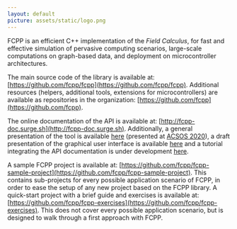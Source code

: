 ```yaml
---
layout: default
picture: assets/static/logo.png
---
```


FCPP is an efficient C++ implementation of the <i>Field Calculus</i>, for fast and effective simulation of pervasive computing scenarios, large-scale computations on graph-based data, and deployment on microcontroller architectures.

The main source code of the library is available at: [https://github.com/fcpp/fcpp](https://github.com/fcpp/fcpp).
Additional resources (helpers, additional tools, extensions for microcontrollers) are available as repositories in the organization: [https://github.com/fcpp](https://github.com/fcpp).

The online documentation of the API is available at: [http://fcpp-doc.surge.sh](http://fcpp-doc.surge.sh).
Additionally, a general presentation of the tool is available [here](http://giorgio.audrito.info/static/fcpp.pdf) (presented at [ACSOS 2020](https://2020.acsos.org)),
a draft presentation of the graphical user interface is available [here](http://giorgio.audrito.info/static/fcpp-gui.pdf)
and a tutorial integrating the API documentation is under development [here](https://docs.google.com/document/d/1-JduLXnjJIsoRzo7QNiQ8bhcU6DYa3mXAB_hCRl65gU/edit?usp=sharing).

A sample FCPP project is available at: [https://github.com/fcpp/fcpp-sample-project](https://github.com/fcpp/fcpp-sample-project).
This contains sub-projects for every possible application scenario of FCPP, in order to ease the setup of any new project based on the FCPP library.
A quick-start project with a brief guide and exercises is available at: [https://github.com/fcpp/fcpp-exercises](https://github.com/fcpp/fcpp-exercises).
This does not cover every possible application scenario, but is designed to walk through a first approach with FCPP.
